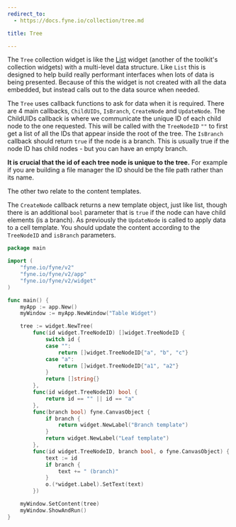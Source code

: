 ```yaml
---
redirect_to:
  - https://docs.fyne.io/collection/tree.md

title: Tree

---
```

 

The `Tree` collection widget is like the [List](/collection/list) widget (another of the toolkit's collection widgets) with a multi-level data structure.
Like `List` this is designed to help build really performant
interfaces when lots of data is being presented.
Because of this the widget is not created with all the data embedded, but instead calls out to the data source when needed.

The `Tree` uses callback functions to ask for data when it is required.
There are 4 main callbacks, `ChildUIDs`, `IsBranch`, `CreateNode` and `UpdateNode`.
The ChildUIDs callback is where we communicate the unique ID of each child node to the one requested.
This will be called with the `TreeNodeID` `""` to first get a list of all the IDs that appear inside the root of the tree.
The `IsBranch` callback should return `true` if the node is a branch. This is usually true if the node ID has child nodes - but you can have an empty branch.

**It is crucial that the id of each tree node is unique to the tree.**
For example if you are building a file manager the ID should be the file path rather than its name.

The other two relate to the content templates.

The `CreateNode` callback returns a new template object, just like list, though there is an additional `bool` parameter that is `true` if the node can have child elements (is a branch).
As previously the `UpdateNode` is called to apply data to a cell template.
You should update the content according to the `TreeNodeID` and `isBranch` parameters.


```go
package main

import (
	"fyne.io/fyne/v2"
	"fyne.io/fyne/v2/app"
	"fyne.io/fyne/v2/widget"
)

func main() {
	myApp := app.New()
	myWindow := myApp.NewWindow("Table Widget")

	tree := widget.NewTree(
		func(id widget.TreeNodeID) []widget.TreeNodeID {
			switch id {
			case "":
				return []widget.TreeNodeID{"a", "b", "c"}
			case "a":
				return []widget.TreeNodeID{"a1", "a2"}
			}
			return []string{}
		},
		func(id widget.TreeNodeID) bool {
			return id == "" || id == "a"
		},
		func(branch bool) fyne.CanvasObject {
			if branch {
				return widget.NewLabel("Branch template")
			}
			return widget.NewLabel("Leaf template")
		},
		func(id widget.TreeNodeID, branch bool, o fyne.CanvasObject) {
			text := id
			if branch {
				text += " (branch)"
			}
			o.(*widget.Label).SetText(text)
		})

	myWindow.SetContent(tree)
	myWindow.ShowAndRun()
}
```
